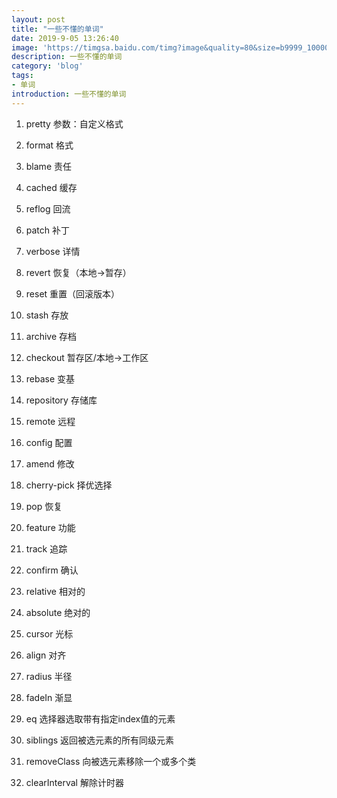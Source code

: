 ```yaml
---
layout: post
title: "一些不懂的单词"
date: 2019-9-05 13:26:40
image: 'https://timgsa.baidu.com/timg?image&quality=80&size=b9999_10000&sec=1567718799490&di=7eccf664d32761aed83ce9e72ff8ec4e&imgtype=0&src=http%3A%2F%2Fn.sinaimg.cn%2Fsinacn%2Fw640h444%2F20180205%2Fb046-fyrhcqy7438065.jpg'
description: 一些不懂的单词
category: 'blog'
tags:
- 单词
introduction: 一些不懂的单词
---
```


1. pretty 参数：自定义格式  
2. format 格式  
3. blame 责任  
4. cached 缓存  
5. reflog 回流  
6. patch 补丁  
7. verbose 详情  
8. revert 恢复（本地->暂存）  
9. reset 重置（回滚版本）  
10. stash 存放  
11. archive 存档  
12. checkout 暂存区/本地->工作区  
13. rebase 变基  
14. repository 存储库  
15. remote 远程  
16. config 配置  
17. amend 修改  
18. cherry-pick 择优选择  
19. pop 恢复  
20. feature 功能  
21. track 追踪  
22. confirm 确认  

23. relative 相对的  
24. absolute 绝对的  
25. cursor 光标  
26. align 对齐  
27. radius 半径  
28. fadeIn 渐显  
29. eq 选择器选取带有指定index值的元素  
30. siblings 返回被选元素的所有同级元素  
31. removeClass 向被选元素移除一个或多个类
32. clearInterval 解除计时器








